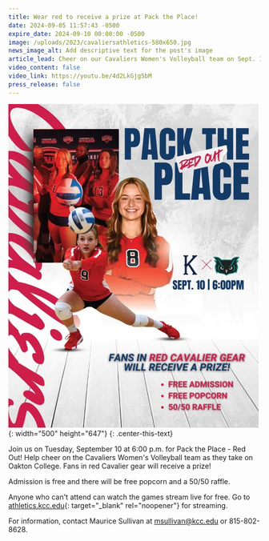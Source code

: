 ```yaml
---
title: Wear red to receive a prize at Pack the Place!
date: 2024-09-05 11:57:43 -0500
expire_date: 2024-09-10 00:00:00 -0500
image: /uploads/2023/cavaliersathletics-580x650.jpg
news_image_alt: Add descriptive text for the post's image
article_lead: Cheer on our Cavaliers Women's Volleyball team on Sept. 10
video_content: false
video_link: https://youtu.be/4d2LkGjg5bM
press_release: false
---
```

![Pack the Place game on 9/10/24](/uploads/2023/packtheplace91024-500x647.jpg "Pack the Place game on 9/10/24"){: width="500" height="647"}
{: .center-this-text}

Join us on Tuesday, September 10 at 6:00 p.m. for Pack the Place - Red Out! Help cheer on the Cavaliers Women's Volleyball team as they take on Oakton College. Fans in red Cavalier gear will receive a prize!

Admission is free and there will be free popcorn and a 50/50 raffle.

Anyone who can't attend can watch the games stream live for free. Go to [athletics.kcc.edu](https://athletics.kcc.edu/){: target="_blank" rel="noopener"} for streaming.

​​​​​​For information, contact Maurice Sullivan at [msullivan@kcc.edu](mailto:msullivan@kcc.edu) or 815-802-8628.